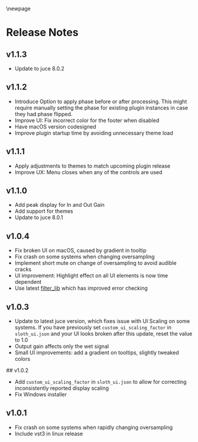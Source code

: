 \newpage

# Release Notes

## v1.1.3
- Update to juce 8.0.2

## v1.1.2

- Introduce Option to apply phase before or after processing. This might require manually setting the phase for existing plugin instances in case they had phase flipped.
- Improve UI: Fix incorrect color for the footer when disabled
- Have macOS version codesigned
- Improve plugin startup time by avoiding unnecessary theme load

## v1.1.1

- Apply adjustments to themes to match upcoming plugin release
- Improve UX: Menu closes when any of the controls are used

## v1.1.0

- Add peak display for In and Out Gain
- Add support for themes
- Update to juce 8.0.1

## v1.0.4

- Fix broken UI on macOS, caused by gradient in tooltip
- Fix crash on some systems when changing oversampling
- Implement short mute on change of oversampling to avoid audible cracks
- UI improvement: Highlight effect on all UI elements is now time dependent
- Use latest [filter_lib](https://github.com/darkpalacestudio/filter_lib/releases/tag/v0.1.2) which has improved error
  checking

## v1.0.3

- Update to latest juce version, which fixes issue with UI Scaling on some systems. If you have previously set
  `custom_ui_scaling_factor` in `sloth_ui.json` and your UI looks broken after this update, reset the value to 1.0
- Output gain affects only the wet signal
- Small UI improvements: add a gradient on tooltips, slightly tweaked colors

<div class="pb"></div>
## v1.0.2

- Add `custom_ui_scaling_factor` in `sloth_ui.json` to allow for correcting inconsistently reported display scaling
- Fix Windows installer

## v1.0.1

- Fix crash on some systems when rapidly changing oversampling
- Include vst3 in linux release
